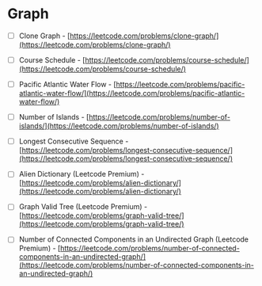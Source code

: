 # Graph

* [ ] Clone Graph - [https://leetcode.com/problems/clone-graph/](https://leetcode.com/problems/clone-graph/)
* [ ] Course Schedule - [https://leetcode.com/problems/course-schedule/](https://leetcode.com/problems/course-schedule/)
* [ ] Pacific Atlantic Water Flow - [https://leetcode.com/problems/pacific-atlantic-water-flow/](https://leetcode.com/problems/pacific-atlantic-water-flow/)
* [ ] Number of Islands - [https://leetcode.com/problems/number-of-islands/](https://leetcode.com/problems/number-of-islands/)
* [ ] Longest Consecutive Sequence - [https://leetcode.com/problems/longest-consecutive-sequence/](https://leetcode.com/problems/longest-consecutive-sequence/)
* [ ] Alien Dictionary \(Leetcode Premium\) - [https://leetcode.com/problems/alien-dictionary/](https://leetcode.com/problems/alien-dictionary/)
* [ ] Graph Valid Tree \(Leetcode Premium\) - [https://leetcode.com/problems/graph-valid-tree/](https://leetcode.com/problems/graph-valid-tree/)
* [ ] Number of Connected Components in an Undirected Graph \(Leetcode Premium\) - [https://leetcode.com/problems/number-of-connected-components-in-an-undirected-graph/](https://leetcode.com/problems/number-of-connected-components-in-an-undirected-graph/)


